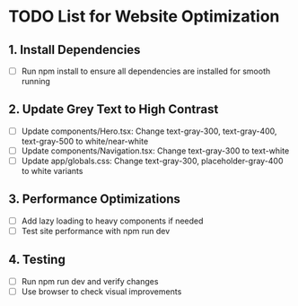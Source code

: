 # TODO List for Website Optimization

## 1. Install Dependencies
- [ ] Run npm install to ensure all dependencies are installed for smooth running

## 2. Update Grey Text to High Contrast
- [ ] Update components/Hero.tsx: Change text-gray-300, text-gray-400, text-gray-500 to white/near-white
- [ ] Update components/Navigation.tsx: Change text-gray-300 to text-white
- [ ] Update app/globals.css: Change text-gray-300, placeholder-gray-400 to white variants

## 3. Performance Optimizations
- [ ] Add lazy loading to heavy components if needed
- [ ] Test site performance with npm run dev

## 4. Testing
- [ ] Run npm run dev and verify changes
- [ ] Use browser to check visual improvements
